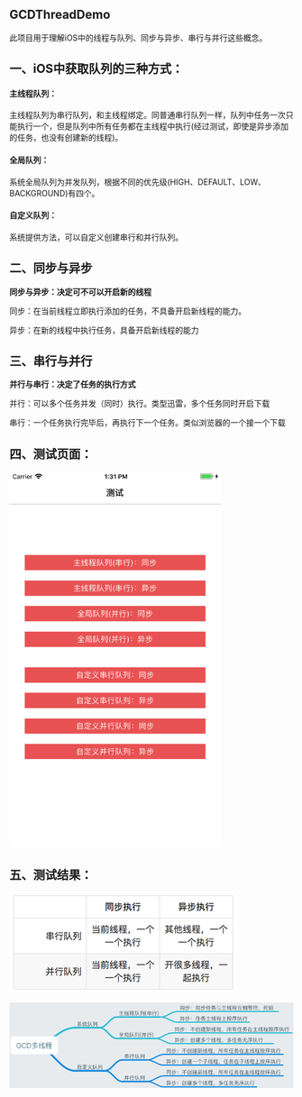## GCDThreadDemo

此项目用于理解iOS中的线程与队列、同步与异步、串行与并行这些概念。


## 一、iOS中获取队列的三种方式：
#### 主线程队列：
主线程队列为串行队列，和主线程绑定。同普通串行队列一样，队列中任务一次只能执行一个，但是队列中所有任务都在主线程中执行(经过测试，即使是异步添加的任务，也没有创建新的线程)。

#### 全局队列：
系统全局队列为并发队列，根据不同的优先级(HIGH、DEFAULT、LOW、BACKGROUND)有四个。

#### 自定义队列：
系统提供方法，可以自定义创建串行和并行队列。

## 二、同步与异步
**同步与异步：决定可不可以开启新的线程**

同步：在当前线程立即执行添加的任务，不具备开启新线程的能力。

异步：在新的线程中执行任务，具备开启新线程的能力

## 三、串行与并行
**并行与串行：决定了任务的执行方式**

并行：可以多个任务并发（同时）执行。类型迅雷，多个任务同时开启下载

串行：一个任务执行完毕后，再执行下一个任务。类似浏览器的一个接一个下载


## 四、测试页面：
<img src="https://github.com/DreamcoffeeZS/GCDThreadDemo/blob/master/Screenshots/SimulatorScreenShot.png" width="375" height="667">

## 五、测试结果：
![image](https://github.com/DreamcoffeeZS/GCDThreadDemo/blob/master/Screenshots/description.png)

![image](https://github.com/DreamcoffeeZS/GCDThreadDemo/blob/master/Screenshots/testresult.png)



